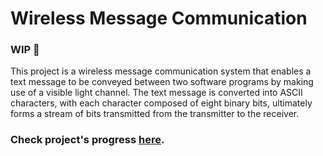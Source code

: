 # Wireless Message Communication
### WIP 🚧 
This project is a wireless message communication system that enables a text message to be conveyed between two software programs by making use of a visible light channel. The text message is converted into ASCII characters, with each character composed of eight binary bits, ultimately forms a stream of bits transmitted from the transmitter to the receiver. 

### Check project's progress [here](https://github.com/orgs/Swinny-Tasks/projects/2).

